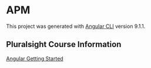 # APM

This project was generated with [Angular CLI](https://github.com/angular/angular-cli) version 9.1.1.

## Pluralsight Course Information

[Angular Getting Started](https://app.pluralsight.com/player?course=angular-2-getting-started-update&author=deborah-kurata&name=angular-2-getting-started-update-m3&clip=7&mode=live)

